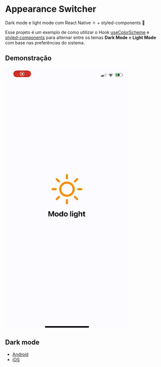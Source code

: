 # Appearance Switcher
Dark mode e light mode com React Native ⚛️  + styled-components 💅

Esse projeto é um exemplo de como utilizar o Hook [useColorScheme](https://reactnative.dev/docs/usecolorscheme) e [styled-components](https://styled-components.com/) para alternar entre os temas **Dark Mode** e **Light Mode** com base nas preferências do sistema.

## Demonstração
![Demonstração](/docs/sample.gif)

## Dark mode
- [Android](https://developer.android.com/guide/topics/ui/look-and-feel/darktheme)
- [iOS](https://developer.apple.com/design/human-interface-guidelines/ios/visual-design/dark-mode/)
